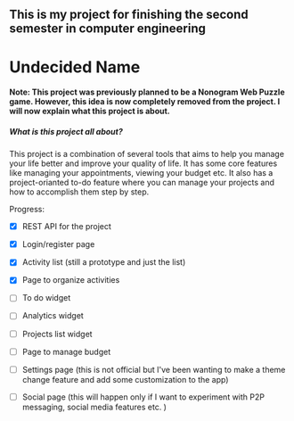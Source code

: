 ## This is my project for finishing the second semester in computer engineering

# Undecided Name

#### Note: This project was previously planned to be a Nonogram Web Puzzle game. However, this idea is now completely removed from the project. I will now explain what this project is about.

##### <bold>What is this project all about?</bold>

This project is a combination of several tools that aims to help you manage your life better and improve your quality of life. It has some core features like managing your appointments, viewing your budget etc. It also has a project-orianted to-do feature where you can manage your projects and how to accomplish them step by step. 


Progress:
 - [x] REST API for the project
 - [x] Login/register page
 - [x] Activity list (still a prototype and just the list)
 - [x] Page to organize activities
 - [ ] To do widget
 - [ ] Analytics widget
 - [ ] Projects list widget
 - [ ] Page to manage budget
 - [ ] Settings page (this is not official but I've been wanting to make a theme change feature and add some customization to the app)
 - [ ] Social page (this will happen only if I want to experiment with P2P messaging, social media features etc. )

